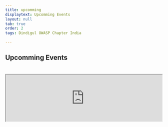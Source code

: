 ```yaml
---
title: upcomming
displaytext: Upcomming Events
layout: null
tab: true
order: 2
tags: Dindigul OWASP Chapter India

---
```


## Upcomming Events

<h1><iframe src="https://docs.google.com/spreadsheets/d/e/2PACX-1vSNMgEsSQVtpRFeHhG0rCyYlvrNKXfLoKBxb5IgSCcJBgRfk6Vd5sezPSSzG_WZfw5iL4BowhbSYsUg/pubhtml?gid=0&amp;single=true&amp;widget=false&amp;headers=false" width="500px"></iframe></h1>

